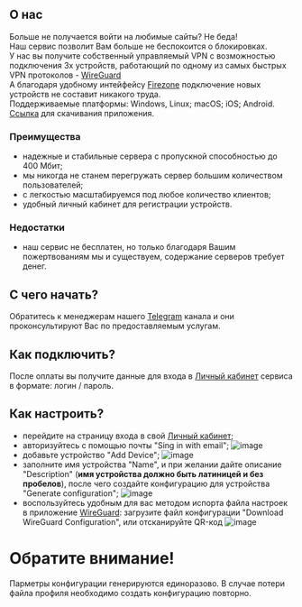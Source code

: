 ## О нас
Больше не получается войти на любимые сайты? Не беда!<br>
Наш сервис позволит Вам больше не беспокоится о блокировках.<br>
У нас вы получите собственный управляемый VPN с возможностью подключения 3х устройств, работающий по одному из самых быстрых VPN протоколов - [WireGuard](https://www.wireguard.com/)<br>
А благодаря удобному интейфейсу [Firezone](https://github.com/firezone/firezone) подключение новых устройств не составит никакого труда.<br>
Поддерживаемые платформы: Windows, Linux; macOS; iOS; Android.<br>
[Ссылка](https://www.wireguard.com/install/) для скачивания приложения.
### Преимущества
- надежные и стабильные сервера с пропускной способностью до 400 Мбит;
- мы никогда не станем перегружать сервер большим количеством пользователей;
- с легкостью масштабируемся под любое количество клиентов;
- удобный личный кабинет для регистрации устройств.
### Недостатки
- наш сервис не бесплатен, но только благодаря Вашим пожертвованиям мы и существуем, содержание серверов требует денег.
## С чего начать?
Обратитесь к менеджерам нашего [Telegram](https://t.me/vpn_myitedu) канала и они проконсультируют Вас по предоставляемым услугам.
## Как подключить?
После оплаты вы получите данные для входа в [Личный кабинет](https://vpn.myitedu.ru/) сервиса в формате: логин / пароль.
## Как настроить?
- перейдите на страницу входа в свой [Личный кабинет](https://vpn.myitedu.ru/);
- авторизуйтесь с помощью почты "Sing in with email";
![image](https://github.com/vm3nk0/vpn/assets/102372844/1d7a3d08-285d-458c-baea-889071370e46)
- добавьте устройство "Add Device";
![image](https://github.com/vm3nk0/vpn/assets/102372844/fc385538-8cf5-4766-81c9-47a3b15f4304)
- заполните имя устройства "Name", и при желании дайте описание "Description" (**имя устройства должно быть латиницей и без пробелов**), после чего создайте конфигурацию для устройства "Generate configuration";
![image](https://github.com/vm3nk0/vpn/assets/102372844/c8fd932e-a4c8-45e9-8c8c-feb5ed4377dd)
- воспользуйтесь удобным для вас методом испорта файла настроек в приложение [WireGuard](https://www.wireguard.com/install/): загрузите файл конфигурации "Download WireGuard Configuration", или отсканируйте QR-код
![image](https://github.com/vm3nk0/vpn/assets/102372844/a36804d8-2b71-4559-8e00-a3a6bea2e085)
# Обратите внимание!
Парметры конфигурации генерируются единоразово. В случае потери файла профиля необходимо создать конфигурацию повторно.
